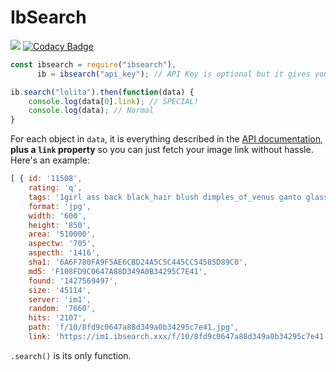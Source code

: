 # IbSearch
![](https://nodei.co/npm/ibsearch.png?downloads=true&downloadRank=true&stars=true)
[![Codacy Badge](https://api.codacy.com/project/badge/Grade/430d9f1edcda4e548332f4160d8840a5)](https://www.codacy.com/app/austinhuang0131/node-ibsearch?utm_source=github.com&amp;utm_medium=referral&amp;utm_content=austinhuang0131/node-ibsearch&amp;utm_campaign=Badge_Grade)

```js
const ibsearch = require("ibsearch"),
      ib = ibsearch("api_key"); // API Key is optional but it gives you a higher rate

ib.search("lolita").then(function(data) {
    console.log(data[0].link); // SPECIAL!
    console.log(data); // Normal
}
```
For each object in `data`, it is everything described in the [API documentation](https://ibsearch.xxx/api/v1/images), **plus a `link` property** so you can just fetch your image link without hassle. Here's an example:

```js
[ { id: '11508',
    rating: 'q',
    tags: '1girl ass back black_hair blush dimples_of_venus ganto glasses kantai_collection kirishima_(kantai_collection) lips looking_at_viewer looking_back pencil_skirt short_hair simple_background white_background',
    format: 'jpg',
    width: '600',
    height: '850',
    area: '510000',
    aspectw: '705',
    aspecth: '1416',
    sha1: '6A6F780FA9F5AE6CBD24A5C5C445CC54585D89C0',
    md5: 'F108FD9C0647A88D349A0B34295C7E41',
    found: '1427569497',
    size: '45114',
    server: 'im1',
    random: '7660',
    hits: '2107',
    path: 'f/10/8fd9c0647a88d349a0b34295c7e41.jpg',
    link: 'https://im1.ibsearch.xxx/f/10/8fd9c0647a88d349a0b34295c7e41.jpg' } ]
```

`.search()` is its only function.
